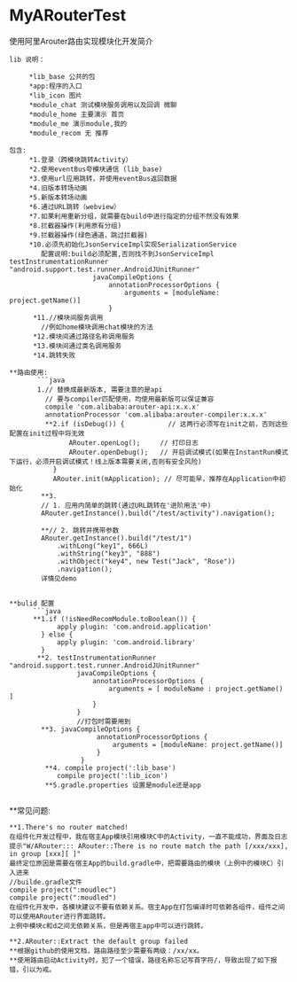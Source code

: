 # MyARouterTest
使用阿里Arouter路由实现模块化开发简介

```
lib 说明：
```
         *lib_base 公共的包
         *app:程序的入口
         *lib_icon 图片
         *module_chat 测试模块服务调用以及回调 微聊
         *module_home 主要演示 首页
         *module_me 演示module,我的
         *module_recom 无 推荐
```
包含:
     *1.登录（跨模块跳转Activity）
     *2.使用eventBus夸模块通信 (lib_base)
     *3.使用url应用跳转，并使用eventBus返回数据
     *4.旧版本转场动画
     *5.新版本转场动画
     *6.通过URL跳转（webview）
     *7.如果利用重新分组，就需要在build中进行指定的分组不然没有效果
     *8.拦截器操作(利用原有分组)
     *9.拦截器操作(绿色通道，跳过拦截器)
     *10.必须先初始化JsonServiceImpl实现SerializationService
        配置说明:build必须配置,否则找不到JsonServiceImpl testInstrumentationRunner "android.support.test.runner.AndroidJUnitRunner"
                     javaCompileOptions {
                         annotationProcessorOptions {
                             arguments = [moduleName: project.getName()]
                         }
      *11.//模块间服务调用
        //例如home模块调用chat模块的方法
      *12.模块间通过路径名称调用服务
      *13.模块间通过类名调用服务
      *14.跳转失败

**路由使用:
       ```java
       1.// 替换成最新版本, 需要注意的是api
         // 要与compiler匹配使用，均使用最新版可以保证兼容
         compile 'com.alibaba:arouter-api:x.x.x'
         annotationProcessor 'com.alibaba:arouter-compiler:x.x.x'
         **2.if (isDebug()) {           // 这两行必须写在init之前，否则这些配置在init过程中将无效
               ARouter.openLog();     // 打印日志
               ARouter.openDebug();   // 开启调试模式(如果在InstantRun模式下运行，必须开启调试模式！线上版本需要关闭,否则有安全风险)
           }
           ARouter.init(mApplication); // 尽可能早，推荐在Application中初始化
        **3.
        // 1. 应用内简单的跳转(通过URL跳转在'进阶用法'中)
        ARouter.getInstance().build("/test/activity").navigation();

        **// 2. 跳转并携带参数
        ARouter.getInstance().build("/test/1")
            .withLong("key1", 666L)
            .withString("key3", "888")
            .withObject("key4", new Test("Jack", "Rose"))
            .navigation();
        详情见demo


**bulid 配置
      ```java
      **1.if (!isNeedRecomModule.toBoolean()) {
            apply plugin: 'com.android.application'
        } else {
            apply plugin: 'com.android.library'
        }
       **2. testInstrumentationRunner "android.support.test.runner.AndroidJUnitRunner"
                 javaCompileOptions {
                     annotationProcessorOptions {
                         arguments = [ moduleName : project.getName() ]
                     }
                 }
                 //打包时需要用到
        **3. javaCompileOptions {
                      annotationProcessorOptions {
                          arguments = [moduleName: project.getName()]
                      }
                  }
         **4. compile project(':lib_base')
            compile project(':lib_icon')
         **5.gradle.properties 设置是module还是app


 ```
**常见问题:
 ```
**1.There's no router matched!
在组件化开发过程中，我在宿主App模块引用模块C中的Activity，一直不能成功，界面及日志提示"W/ARouter::: ARouter::There is no route match the path [/xxx/xxx], in group [xxx][ ]"
最终定位原因是需要在宿主App的build.gradle中，把需要路由的模块（上例中的模块C）引入进来
//builde.gradle文件
compile project(":moudlec")
compile project(":moudled")
在组件化开发中，各模块建议不要有依赖关系。宿主App在打包编译时可依赖各组件，组件之间可以使用ARouter进行界面跳转。
上例中模块c和d之间无依赖关系，但是再宿主app中可以进行跳转。

**2.ARouter::Extract the default group failed
**根据github的使用文档，路由路径至少需要有两级：/xx/xx。
**使用路由启动Activity时，犯了一个错误，路径名称忘记写首字符/，导致出现了如下报错，引以为戒。


